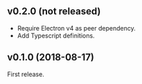 ## v0.2.0 (not released)

- Require Electron v4 as peer dependency.
- Add Typescript definitions.

## v0.1.0 (2018-08-17)

First release.
